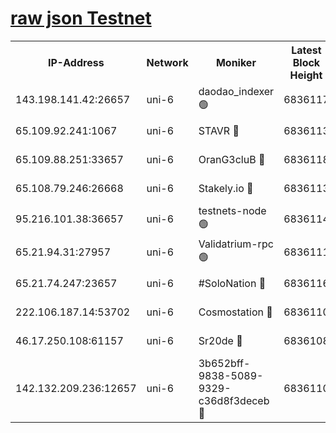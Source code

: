 [raw json Testnet](https://rpc-check.junot.stavr.tech/junot/rpc-junot-result.json)
=


<table><tr><th>IP-Address</th><th>Network</th><th>Moniker</th><th>Latest Block Height</th><th>Earliest Block Height</th><th>Catching Up</th><th>Tx Index</th><th>Voting Power</th><th>Scan Time</th></tr><tr><td>143.198.141.42:26657</td><td>uni-6</td><td>daodao_indexer 🟢</td><td>6836117</td><td>1</td><td>False</td><td>off</td><td>0</td><td>2024-01-08T01:14:27.639738332UTC</td></tr><tr><td>65.109.92.241:1067</td><td>uni-6</td><td>STAVR 🔴</td><td>6836113</td><td>1138541</td><td>False</td><td>on</td><td>6042</td><td>2024-01-08T01:14:17.359453242UTC</td></tr><tr><td>65.109.88.251:33657</td><td>uni-6</td><td>OranG3cluB 🔴</td><td>6836118</td><td>1138541</td><td>False</td><td>on</td><td>11</td><td>2024-01-08T01:14:32.135923105UTC</td></tr><tr><td>65.108.79.246:26668</td><td>uni-6</td><td>Stakely.io 🔴</td><td>6836113</td><td>1570872</td><td>False</td><td>on</td><td>1358933</td><td>2024-01-08T01:14:17.765192317UTC</td></tr><tr><td>95.216.101.38:36657</td><td>uni-6</td><td>testnets-node 🟢</td><td>6836114</td><td>1615130</td><td>False</td><td>on</td><td>0</td><td>2024-01-08T01:14:20.228174209UTC</td></tr><tr><td>65.21.94.31:27957</td><td>uni-6</td><td>Validatrium-rpc 🟢</td><td>6836111</td><td>2943363</td><td>False</td><td>on</td><td>0</td><td>2024-01-08T01:14:12.899857936UTC</td></tr><tr><td>65.21.74.247:23657</td><td>uni-6</td><td>#SoloNation 🔴</td><td>6836116</td><td>5208001</td><td>False</td><td>on</td><td>112</td><td>2024-01-08T01:14:26.697853342UTC</td></tr><tr><td>222.106.187.14:53702</td><td>uni-6</td><td>Cosmostation 🔴</td><td>6836110</td><td>5344501</td><td>False</td><td>on</td><td>110003</td><td>2024-01-08T01:14:10.488796612UTC</td></tr><tr><td>46.17.250.108:61157</td><td>uni-6</td><td>Sr20de 🔴</td><td>6836108</td><td>6419777</td><td>False</td><td>on</td><td>37</td><td>2024-01-08T01:14:04.738741028UTC</td></tr><tr><td>142.132.209.236:12657</td><td>uni-6</td><td>3b652bff-9838-5089-9329-c36d8f3deceb 🔴</td><td>6836110</td><td>6821280</td><td>False</td><td>on</td><td>157563</td><td>2024-01-08T01:14:09.124681591UTC</td></tr></table>